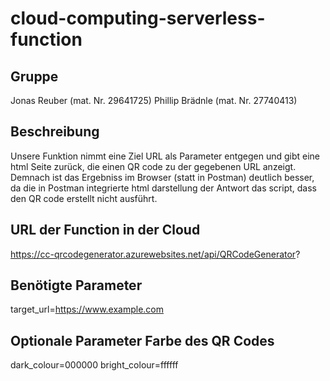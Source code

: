 # cloud-computing-serverless-function

## Gruppe
Jonas Reuber (mat. Nr. 29641725)
Phillip Brädnle (mat. Nr. 27740413)

## Beschreibung
Unsere Funktion nimmt eine Ziel URL als Parameter entgegen und gibt eine html Seite zurück, die einen QR code zu der gegebenen URL anzeigt.
Demnach ist das Ergebniss im Browser (statt in Postman) deutlich besser, da die in Postman integrierte html darstellung der Antwort das script, dass den QR code erstellt nicht ausführt.

## URL der Function in der Cloud
https://cc-qrcodegenerator.azurewebsites.net/api/QRCodeGenerator?

## Benötigte Parameter
target_url=https://www.example.com

## Optionale Parameter Farbe des QR Codes
dark_colour=000000
bright_colour=ffffff